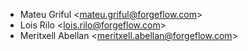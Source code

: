 - Mateu Griful \<<mateu.griful@forgeflow.com>\>
- Lois Rilo \<<lois.rilo@forgeflow.com>\>
- Meritxell Abellan \<<meritxell.abellan@forgeflow.com>\>
